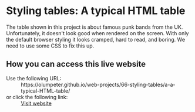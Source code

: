 # Styling tables: A typical HTML table

The table shown in this project is about famous punk bands from the UK. Unfortunately, it doesn't look good when rendered on the screen. With only the default browser styling it looks cramped, hard to read, and boring. We need to use some CSS to fix this up.

## How you can access this live website

<dl>
  Use the following URL:
  <dd>
    https://olumpeter.github.io/web-projects/66-styling-tables/a-a-typical-HTML-table/
  </dd>
  or click the following link:
  <dd>
    <a href="https://olumpeter.github.io/web-projects/66-styling-tables/a-a-typical-HTML-table/">Visit website</a>
  </dd>
</dl>

